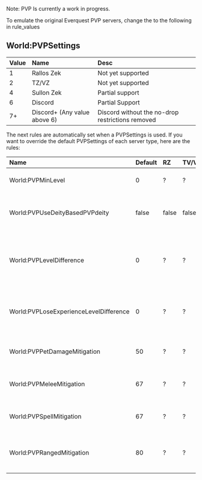 Note: PVP Is currently a work in progress.

To emulate the original Everquest PVP servers, change the to the following in rule_values

## World:PVPSettings

|Value|Name|Desc|
|:--|:--|:--|
|1|Rallos Zek|Not yet supported|
|2|TZ/VZ|Not yet supported|
|4|Sullon Zek|Partial support|
|6|Discord|Partial Support|
|7+|Discord+ (Any value above 6)|Discord without the no-drop restrictions removed|


The next rules are automatically set when a PVPSettings is used. If you want to override the default PVPSettings of each server type, here are the rules:

|Name|Default|RZ|TV/VZ|SZ|Description
|:--|:--|:--|:--|:--|:--|
|World:PVPMinLevel|0|?|?|6|minimum level pvp is enabled
|World:PVPUseDeityBasedPVPdeity|false|false|false|true|use deity based pvp alignment (agnostic is neutral)
|World:PVPLevelDifference|0|?|?|6|players with a difference greater than value will not be attackable
|World:PVPLoseExperienceLevelDifference|0|?|?|5|players lose experience if killed by a player within level difference
|World:PVPPetDamageMitigation|50|?|?|?|pet damage is mitigated by this amount
|World:PVPMeleeMitigation|67|?|?|?|melee is mitigated by this amount
|World:PVPSpellMitigation|67|?|?|?|spells are mitigated by this amount
|World:PVPRangedMitigation|80|?|?|?|ranged attacks are mitigated by this amount
```
